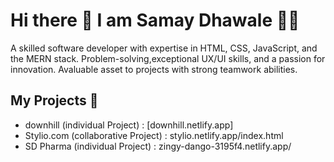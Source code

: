 # Hi there 👋 I am Samay Dhawale 👨‍💻

A skilled software developer with expertise in HTML, CSS, JavaScript, and the MERN stack. Problem-solving,exceptional UX/UI skills, and a passion for innovation. Avaluable asset to projects with strong teamwork abilities.

## My Projects 📑
- downhill (individual Project) : [downhill.netlify.app]
- Stylio.com (collaborative Project) : stylio.netlify.app/index.html
- SD Pharma (individual Project) : zingy-dango-3195f4.netlify.app/




<!--
**samaydhawale000/samaydhawale000** is a ✨ _special_ ✨ repository because its `README.md` (this file) appears on your GitHub profile.
Here are some ideas to get you started:

- 🔭 I’m currently working on ...
- 🌱 I’m currently learning ...
- 👯 I’m looking to collaborate on ...
- 🤔 I’m looking for help with ...
- 💬 Ask me about ...
- 📫 How to reach me: ...
- 😄 Pronouns: ...
- ⚡ Fun fact: ...
-->
